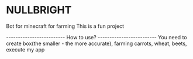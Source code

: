 # NULLBRIGHT

Bot for minecraft for farming
This is a fun project

------------------------- How to use? -------------------------
You need to create box(the smaller - the more accurate), farming carrots, wheat, beets, execute my app
